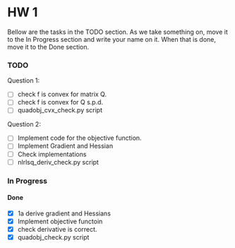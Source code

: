 # HW 1

Bellow are the tasks in the TODO section. As we take something on, move it to the In Progress section and write your name on it. When that is done, move it to the Done section.

### TODO 

Question 1:

- [ ] check f is convex for matrix Q.
- [ ] check f is convex for Q s.p.d.
- [ ] quadobj_cvx_check.py script

Question 2: 

- [ ] Implement code for the objective function.
- [ ] Implement Gradient and Hessian
- [ ] Check implementations
- [ ] nlrlsq_deriv_check.py script

### In Progress

#### Done 

- [x] 1a derive gradient and Hessians
- [x] Implement objective functoin
- [x] check derivative is correct.
- [x] quadobj_check.py script